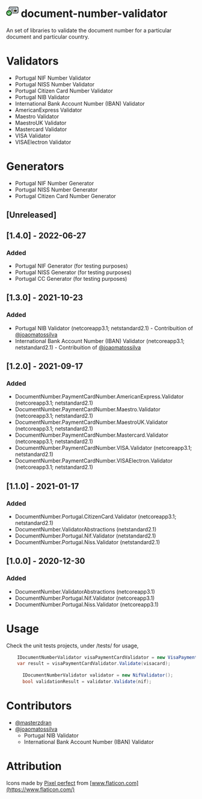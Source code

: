 
# ![DocumentNumber.Portugal](./images/cards.32.png "document-number-validator") document-number-validator
An set of libraries to validate the document number for a particular document and particular country.

# Validators
* Portugal NIF Number Validator
* Portugal NISS Number Validator
* Portugal Citizen Card Number Validator
* Portugal NIB Validator
* International Bank Account Number (IBAN) Validator
* AmericanExpress Validator
* Maestro Validator
* MaestroUK Validator
* Mastercard Validator
* VISA Validator
* VISAElectron Validator

# Generators
* Portugal NIF Number Generator
* Portugal NISS Number Generator
* Portugal Citizen Card Number Generator

## [Unreleased]
## [1.4.0] - 2022-06-27
### Added
- Portugal NIF Generator (for testing purposes)
- Portugal NISS Generator (for testing purposes)
- Portugal CC Generator (for testing purposes)


## [1.3.0] - 2021-10-23
### Added
- Portugal NIB Validator (netcoreapp3.1; netstandard2.1) - Contribuition of [@joaomatossilva](https://github.com/joaomatossilva)
- International Bank Account Number (IBAN) Validator (netcoreapp3.1; netstandard2.1) - Contribuition of [@joaomatossilva](https://github.com/joaomatossilva)

## [1.2.0] - 2021-09-17
### Added
- DocumentNumber.PaymentCardNumber.AmericanExpress.Validator (netcoreapp3.1; netstandard2.1)
- DocumentNumber.PaymentCardNumber.Maestro.Validator (netcoreapp3.1; netstandard2.1)
- DocumentNumber.PaymentCardNumber.MaestroUK.Validator (netcoreapp3.1; netstandard2.1)
- DocumentNumber.PaymentCardNumber.Mastercard.Validator (netcoreapp3.1; netstandard2.1)
- DocumentNumber.PaymentCardNumber.VISA.Validator (netcoreapp3.1; netstandard2.1)
- DocumentNumber.PaymentCardNumber.VISAElectron.Validator (netcoreapp3.1; netstandard2.1)

## [1.1.0] - 2021-01-17
### Added
- DocumentNumber.Portugal.CitizenCard.Validator (netcoreapp3.1; netstandard2.1)
- DocumentNumber.ValidatorAbstractions (netstandard2.1)
- DocumentNumber.Portugal.Nif.Validator (netstandard2.1)
- DocumentNumber.Portugal.Niss.Validator (netstandard2.1)
## [1.0.0] - 2020-12-30
### Added
- DocumentNumber.ValidatorAbstractions (netcoreapp3.1)
- DocumentNumber.Portugal.Nif.Validator (netcoreapp3.1)
- DocumentNumber.Portugal.Niss.Validator (netcoreapp3.1)




# Usage
Check the unit tests projects, under /tests/ for usage, 
```csharp
    IDocumentNumberValidator visaPaymentCardValidator = new VisaPaymentCardValidator();
    var result = visaPaymentCardValidator.Validate(visacard);
```
```csharp
      IDocumentNumberValidator validator = new NifValidator();
      bool validationResult = validator.Validate(nif);
```

# Contributors
* [@masterzdran](https://github.com/masterzdran)
* [@joaomatossilva](https://github.com/joaomatossilva)
   * Portugal NIB Validator
   * International Bank Account Number (IBAN) Validator


# Attribution 
Icons made by [Pixel perfect](https://icon54.com/) from [www.flaticon.com](https://www.flaticon.com/)
